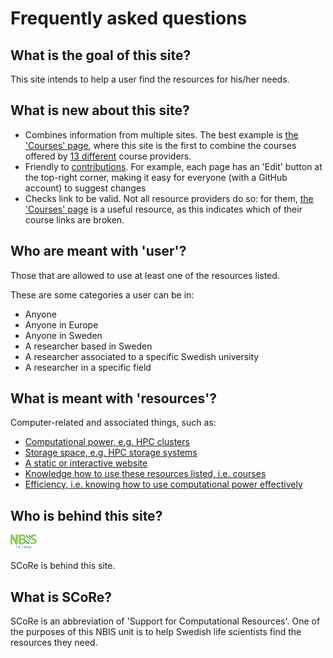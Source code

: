 # Frequently asked questions

## What is the goal of this site?

This site intends to help a user find
the resources for his/her needs.

## What is new about this site?

- Combines information from multiple sites.
  The best example is [the 'Courses' page](courses.md),
  where this site is the first to combine the courses offered by
  [13 different](https://github.com/richelbilderbeek/scoreto/blob/main/R/get_courses.R#L26)
  course providers.
- Friendly to [contributions](CONTRIBUTING.md). For example, each page has
  an 'Edit' button at the top-right corner, making it easy for everyone
  (with a GitHub account) to suggest changes
- Checks link to be valid. Not all resource providers do so:
  for them, [the 'Courses' page](courses.md) is a useful resource,
  as this indicates which of their course links are broken.

## Who are meant with 'user'?

Those that are allowed to use at least one of the resources listed.

These are some categories a user can be in:

- Anyone
- Anyone in Europe
- Anyone in Sweden
- A researcher based in Sweden
- A researcher associated to a specific Swedish university
- A researcher in a specific field

## What is meant with 'resources'?

Computer-related and associated things, such as:

- [Computational power, e.g. HPC clusters](compute.md)
- [Storage space, e.g. HPC storage systems](storage.md)
- [A static or interactive website](web_host.md)
- [Knowledge how to use these resources listed, i.e. courses](courses.md)
- [Efficiency, i.e. knowing how to use computational power effectively](efficiency.md)

## Who is behind this site?

![SCoRe logo](logo/score_logo_42_x_24.png)

SCoRe is behind this site.

## What is SCoRe?

SCoRe is an abbreviation of 'Support for Computational Resources'.
One of the purposes of this NBIS unit
is to help Swedish life scientists find the resources they
need.
